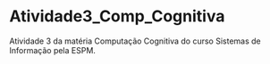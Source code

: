 # Atividade3_Comp_Cognitiva

Atividade 3 da matéria Computação Cognitiva do curso Sistemas de Informação pela ESPM.